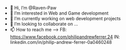 - 👋 Hi, I’m @Raven-Paw
- 👀 I’m interested in Web and Game development
- 🌱 I’m currently working on web development projects
- 💞️ I’m looking to collaborate on ...
- 📫 How to reach me -->
      FB: https://www.facebook.com/philipandrewferrer.24
      IN: linkedin.com/in/philip-andrew-ferrer-0a0460248

<!---
Raven-Paw/Raven-Paw is a ✨ special ✨ repository because its `README.md` (this file) appears on your GitHub profile.
You can click the Preview link to take a look at your changes.
--->
